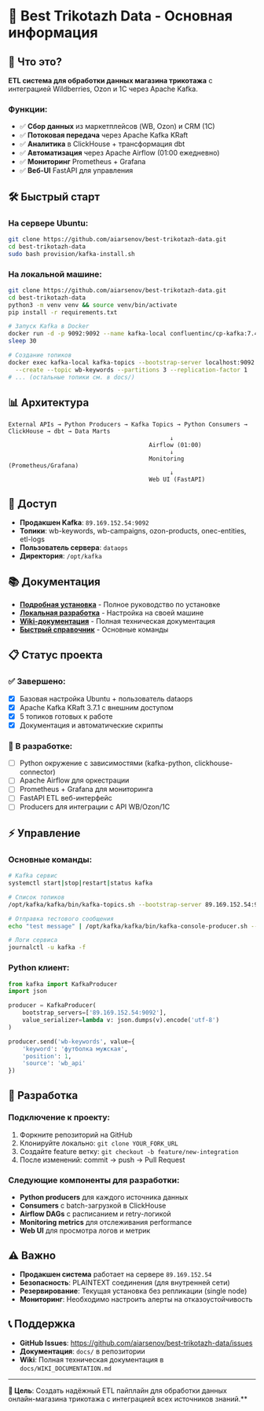 # 🚀 Best Trikotazh Data - Основная информация

## 📝 Что это?

**ETL система для обработки данных магазина трикотажа** с интеграцией Wildberries, Ozon и 1C через Apache Kafka.

### Функции:
- ✅ **Сбор данных** из маркетплейсов (WB, Ozon) и CRM (1C) 
- ✅ **Потоковая передача** через Apache Kafka KRaft
- ✅ **Аналитика** в ClickHouse + трансформация dbt
- ✅ **Автоматизация** через Apache Airflow (01:00 ежедневно)
- ✅ **Мониторинг** Prometheus + Grafana
- ✅ **Веб-UI** FastAPI для управления

## 🛠️ Быстрый старт

### На сервере Ubuntu:
```bash
git clone https://github.com/aiarsenov/best-trikotazh-data.git
cd best-trikotazh-data
sudo bash provision/kafka-install.sh
```

### На локальной машине:
```bash
git clone https://github.com/aiarsenov/best-trikotazh-data.git
cd best-trikotazh-data
python3 -m venv venv && source venv/bin/activate
pip install -r requirements.txt

# Запуск Kafka в Docker
docker run -d -p 9092:9092 --name kafka-local confluentinc/cp-kafka:7.4.0
sleep 30

# Создание топиков
docker exec kafka-local kafka-topics --bootstrap-server localhost:9092 \
  --create --topic wb-keywords --partitions 3 --replication-factor 1
# ... (остальные топики см. в docs/)
```

## 📊 Архитектура

```
External APIs → Python Producers → Kafka Topics → Python Consumers → ClickHouse → dbt → Data Marts
                                              ↓
                                        Airflow (01:00)
                                              ↓
                                        Monitoring (Prometheus/Grafana)
                                              ↓
                                        Web UI (FastAPI)
```

## 🔗 Доступ

- **Продакшен Kafka**: `89.169.152.54:9092` 
- **Топики**: wb-keywords, wb-campaigns, ozon-products, onec-entities, etl-logs
- **Пользователь сервера**: `dataops`
- **Директория**: `/opt/kafka`

## 📚 Документация

- **[Подробная установка](docs/KAFKA_SETUP.md)** - Полное руководство по установке
- **[Локальная разработка](docs/LOCAL_SETUP_GUIDE.md)** - Настройка на своей машине  
- **[Wiki-документация](docs/WIKI_DOCUMENTATION.md)** - Полная техническая документация
- **[Быстрый справочник](docs/WIKI_QUICK_REFERENCE.md)** - Основные команды

## 📋 Статус проекта

### ✅ Завершено:
- [x] Базовая настройка Ubuntu + пользователь dataops  
- [x] Apache Kafka KRaft 3.7.1 с внешним доступом
- [x] 5 топиков готовых к работе
- [x] Документация и автоматические скрипты

### 🔄 В разработке:
- [ ] Python окружение с зависимостями (kafka-python, clickhouse-connector)
- [ ] Apache Airflow для оркестрации
- [ ] Prometheus + Grafana для мониторинга  
- [ ] FastAPI ETL веб-интерфейс
- [ ] Producers для интеграции с API WB/Ozon/1C

## ⚡ Управление

### Основные команды:
```bash
# Kafka сервис
systemctl start|stop|restart|status kafka

# Список топиков  
/opt/kafka/kafka/bin/kafka-topics.sh --bootstrap-server 89.169.152.54:9092 --list

# Отправка тестового сообщения
echo "test message" | /opt/kafka/kafka/bin/kafka-console-producer.sh --bootstrap-server 89.169.152.54:9092 --topic wb-keywords

# Логи сервиса
journalctl -u kafka -f
```

### Python клиент:
```python
from kafka import KafkaProducer
import json

producer = KafkaProducer(
    bootstrap_servers=['89.169.152.54:9092'],
    value_serializer=lambda v: json.dumps(v).encode('utf-8')
)

producer.send('wb-keywords', value={
    'keyword': 'футболка мужская',
    'position': 1,
    'source': 'wb_api'
})
```

## 🔧 Разработка

### Подключение к проекту:
1. Форкните репозиторий на GitHub
2. Клонируйте локально: `git clone YOUR_FORK_URL`
3. Создайте feature ветку: `git checkout -b feature/new-integration`
4. После изменений: commit → push → Pull Request

### Следующие компоненты для разработки:
- **Python producers** для каждого источника данных
- **Consumers** с batch-загрузкой в ClickHouse
- **Airflow DAGs** с расписанием и retry-логикой
- **Monitoring metrics** для отслеживания performance
- **Web UI** для просмотра логов и метрик

## ⚠️ Важно

- **Продакшен система** работает на сервере `89.169.152.54`
- **Безопасность**: PLAINTEXT соединения (для внутренней сети)
- **Резервирование**: Текущая установка без репликации (single node)
- **Мониторинг**: Необходимо настроить алерты на отказоустойчивость

## 📞 Поддержка

- **GitHub Issues**: https://github.com/aiarsenov/best-trikotazh-data/issues
- **Документация**: `docs/` в репозитории  
- **Wiki**: Полная техническая документация в `docs/WIKI_DOCUMENTATION.md`

---

**🎯 Цель**: Создать надёжный ETL пайплайн для обработки данных онлайн-магазина трикотажа с интеграцией всех источников знаний.**
